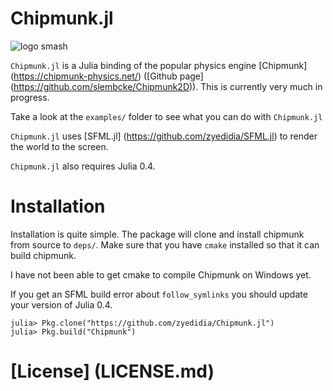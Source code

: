 # Chipmunk.jl

![logo smash](https://zyedidia.github.io/assets/logo_smash.gif)

`Chipmunk.jl` is a Julia binding of the popular physics engine [Chipmunk] (https://chipmunk-physics.net/) ([Github page] (https://github.com/slembcke/Chipmunk2D)).
This is currently very much in progress.

Take a look at the `examples/` folder to see what you can do with `Chipmunk.jl`

`Chipmunk.jl` uses [SFML.jl] (https://github.com/zyedidia/SFML.jl) to render the world to the screen.

`Chipmunk.jl` also requires Julia 0.4.

# Installation

Installation is quite simple. The package will clone and install chipmunk from source to `deps/`.
Make sure that you have `cmake` installed so that it can build chipmunk.

I have not been able to get cmake to compile Chipmunk on Windows yet.

If you get an SFML build error about `follow_symlinks` you should update your version of Julia 0.4.

```
julia> Pkg.clone("https://github.com/zyedidia/Chipmunk.jl")
julia> Pkg.build("Chipmunk")
```

# [License] (LICENSE.md)
